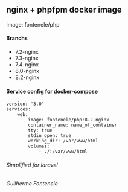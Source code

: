 ## nginx + phpfpm docker image

image: fontenele/php

#### Branchs

- 7.2-nginx
- 7.3-nginx
- 7.4-nginx
- 8.0-nginx
- 8.2-nginx

#### Service config for docker-compose

```
version: '3.0'
services:
    web:
        image: fontenele/php:8.2-nginx
        container_name: name_of_container
        tty: true
        stdin_open: true
        working_dir: /var/www/html
        volumes:
            - ./:/var/www/html
```

###### Simplified for laravel
###### Guilherme Fontenele
